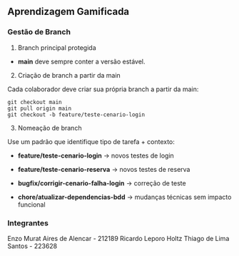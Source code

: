 ## Aprendizagem Gamificada

### Gestão de Branch
1. Branch principal protegida

- __main__ deve sempre conter a versão estável.

2. Criação de branch a partir da main

Cada colaborador deve criar sua própria branch a partir da main:

```
git checkout main
git pull origin main
git checkout -b feature/teste-cenario-login
```

3. Nomeação de branch

Use um padrão que identifique tipo de tarefa + contexto:

- __feature/teste-cenario-login__ → novos testes de login

- __feature/teste-cenario-reserva__ → novos testes de reserva

- __bugfix/corrigir-cenario-falha-login__ → correção de teste

- __chore/atualizar-dependencias-bdd__ → mudanças técnicas sem impacto funcional 

### Integrantes
Enzo Murat Aires de Alencar - 212189
Ricardo Leporo Holtz
Thiago de Lima Santos - 223628